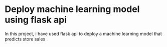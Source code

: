 # Deploy machine learning model using flask api

In this project, i have used flask api to deploy a machine learning model
that predicts store sales




